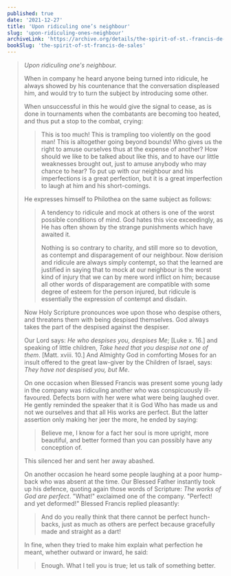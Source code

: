 ```yaml
---
published: true
date: '2021-12-27'
title: 'Upon ridiculing one’s neighbour'
slug: 'upon-ridiculing-ones-neighbour'
archiveLink: 'https://archive.org/details/the-spirit-of-st.-francis-de-sales/page/95?view=theater'
bookSlug: 'the-spirit-of-st-francis-de-sales'
---
```


> *Upon ridiculing one's neighbour.*
>
> When in company he heard anyone being turned into ridicule, he always showed by his countenance that the conversation displeased him, and would try to turn the subject by introducing some other.
> 
> When unsuccessful in this he would give the signal to cease, as is done in tournaments when the combatants are becoming too heated, and thus put a stop to the combat, crying:
> 
>> This is too much! This is trampling too violently on the good man! This is altogether going beyond bounds! Who gives us the right to amuse ourselves thus at the expense of another? How should we like to be talked about like this, and to have our little weaknesses brought out, just to amuse anybody who may chance to hear? To put up with our neighbour and his imperfections is a great perfection, but it is a great imperfection to laugh at him and his short-comings.
>
> He expresses himself to Philothea on the same subject as follows:
> 
>> A tendency to ridicule and mock at others is one of the worst possible conditions of mind. God hates this vice exceedingly, as He has often shown by the strange punishments which have awaited it.
>>
>> Nothing is so contrary to charity, and still more so to devotion, as contempt and disparagement of our neighbour. Now derision and ridicule are always simply contempt, so that the learned are justified in saying that to mock at our neighbour is the worst kind of injury that we can by mere word inflict on him; because all other words of disparagement are compatible with some degree of esteem for the person injured, but ridicule is essentially the expression of contempt and disdain.
>
> Now Holy Scripture pronounces woe upon those who despise others, and threatens them with being despised themselves. God always takes the part of the despised against the despiser.
> 
> Our Lord says: *He who despises you, despises Me*; [Luke x. 16.] and speaking of little children, *Take heed that you despise not one of them*. [Matt. xviii. 10.] And Almighty God in comforting Moses for an insult offered to the great law-giver by the Children of Israel, says: *They have not despised you, but Me*.
> 
> On one occasion when Blessed Francis was present some young lady in the company was ridiculing another who was conspicuously ill-favoured. Defects born with her were what were being laughed over. He gently reminded the speaker that it is God Who has made us and not we ourselves and that all His works are perfect. But the latter assertion only making her jeer the more, he ended by saying:
> 
>> Believe me, I know for a fact her soul is more upright, more beautiful, and better formed than you can possibly have any conception of.
>
> This silenced her and sent her away abashed.
> 
> On another occasion he heard some people laughing at a poor hump-back who was absent at the time. Our Blessed Father instantly took up his defence, quoting again those words of Scripture: *The works of God are perfect*. "What!" exclaimed one of the company. "Perfect! and yet deformed!" Blessed Francis replied pleasantly:
> 
>> And do you really think that there cannot be perfect hunch-backs, just as much as others are perfect because gracefully made and straight as a dart!
>
> In fine, when they tried to make him explain what perfection he meant, whether outward or inward, he said:
> 
>> Enough. What I tell you is true; let us talk of something better.